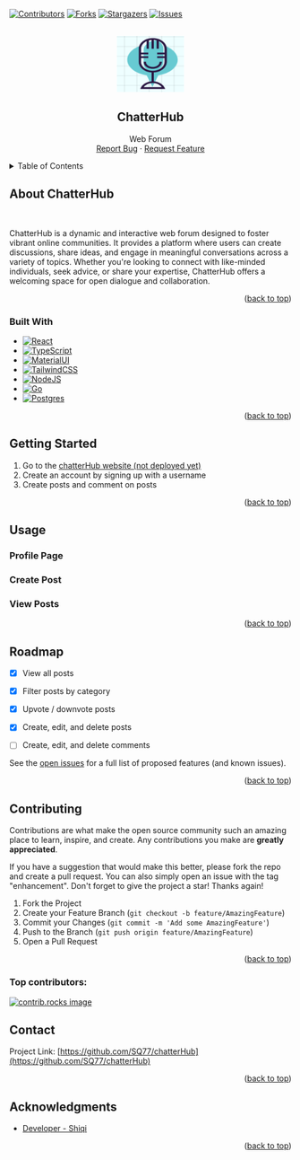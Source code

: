 <a id="readme-top"></a>

[![Contributors][contributors-shield]][contributors-url]
[![Forks][forks-shield]][forks-url]
[![Stargazers][stars-shield]][stars-url]
[![Issues][issues-shield]][issues-url]


<!-- PROJECT LOGO -->
<br />
<div align="center">
  <a href="https://github.com/SQ77/chatterHub">
    <img src="frontend/public/logo.png" alt="Logo" width="120" height="100">
  </a>

<h2 align="center">ChatterHub</h2>
  <p align="center">
    Web Forum
    <br />
    <a href="https://github.com/SQ77/chatterHub/issues/new?labels=bug&template=bug-report---.md">Report Bug</a>
    ·
    <a href="https://github.com/SQ77/chatterHub/issues/new?labels=enhancement&template=feature-request---.md">Request Feature</a>
  </p>
</div>



<!-- TABLE OF CONTENTS -->
<details>
  <summary>Table of Contents</summary>
  <ol>
    <li>
      <a href="#about-the-project">About ChatterHub</a>
      <ul>
        <li><a href="#built-with">Built With</a></li>
      </ul>
    </li>
    <li>
      <a href="#getting-started">Getting Started</a>
    </li>
    <li><a href="#usage">Usage</a></li>
    <li><a href="#roadmap">Roadmap</a></li>
    <li><a href="#contributing">Contributing</a></li>
    <li><a href="#contact">Contact</a></li>
    <li><a href="#acknowledgments">Acknowledgments</a></li>
  </ol>
</details>


<!-- ABOUT THE PROJECT -->
## About ChatterHub

<!-- <img src="src/assets/images/chatterHub_screenshot.png" alt="chatterHub screenshot"> -->

<br />

ChatterHub is a dynamic and interactive web forum designed to foster vibrant online communities. It provides a platform where users can create discussions, share ideas, and engage in meaningful conversations across a variety of topics. Whether you're looking to connect with like-minded individuals, seek advice, or share your expertise, ChatterHub offers a welcoming space for open dialogue and collaboration. 

<p align="right">(<a href="#readme-top">back to top</a>)</p>



### Built With

* [![React][React.js]][React-url]
* [![TypeScript][TypeScript]][TypeScript-url]
* [![MaterialUI][MaterialUI]][MaterialUI-url]
* [![TailwindCSS][TailwindCSS]][TailwindCSS-url]
* [![NodeJS][NodeJS]][NodeJS-url]
* [![Go][Go]][Go-url]
* [![Postgres][Postgres]][Postgres-url]


<p align="right">(<a href="#readme-top">back to top</a>)</p>



<!-- GETTING STARTED -->
## Getting Started

1. Go to the [chatterHub website (not deployed yet)]()
2. Create an account by signing up with a username 
3. Create posts and comment on posts


<p align="right">(<a href="#readme-top">back to top</a>)</p>



<!-- USAGE EXAMPLES -->
## Usage

### Profile Page

### Create Post

### View Posts


<p align="right">(<a href="#readme-top">back to top</a>)</p>



<!-- ROADMAP -->
## Roadmap

- [x] View all posts
- [x] Filter posts by category
- [x] Upvote / downvote posts
- [x] Create, edit, and delete posts
- [ ] Create, edit, and delete comments


See the [open issues](https://github.com/SQ77/chatterHub/issues) for a full list of proposed features (and known issues).

<p align="right">(<a href="#readme-top">back to top</a>)</p>



<!-- CONTRIBUTING -->
## Contributing

Contributions are what make the open source community such an amazing place to learn, inspire, and create. Any contributions you make are **greatly appreciated**.

If you have a suggestion that would make this better, please fork the repo and create a pull request. You can also simply open an issue with the tag "enhancement".
Don't forget to give the project a star! Thanks again!

1. Fork the Project
2. Create your Feature Branch (`git checkout -b feature/AmazingFeature`)
3. Commit your Changes (`git commit -m 'Add some AmazingFeature'`)
4. Push to the Branch (`git push origin feature/AmazingFeature`)
5. Open a Pull Request

<p align="right">(<a href="#readme-top">back to top</a>)</p>

### Top contributors:

<a href="https://github.com/SQ77/chatterHub/graphs/contributors">
  <img src="https://contrib.rocks/image?repo=SQ77/chatterHub" alt="contrib.rocks image" />
</a>



<!-- CONTACT -->
## Contact

Project Link: [https://github.com/SQ77/chatterHub](https://github.com/SQ77/chatterHub)

<p align="right">(<a href="#readme-top">back to top</a>)</p>



<!-- ACKNOWLEDGMENTS -->
## Acknowledgments

* [Developer - Shiqi](https://github.com/SQ77/)

<p align="right">(<a href="#readme-top">back to top</a>)</p>



<!-- MARKDOWN LINKS & IMAGES -->
<!-- https://www.markdownguide.org/basic-syntax/#reference-style-links -->
[contributors-shield]: https://img.shields.io/github/contributors/SQ77/chatterHub.svg?style=for-the-badge
[contributors-url]: https://github.com/SQ77/chatterHub/graphs/contributors
[forks-shield]: https://img.shields.io/github/forks/SQ77/chatterHub.svg?style=for-the-badge
[forks-url]: https://github.com/SQ77/chatterHub/network/members
[stars-shield]: https://img.shields.io/github/stars/SQ77/chatterHub.svg?style=for-the-badge
[stars-url]: https://github.com/SQ77/chatterHub/stargazers
[issues-shield]: https://img.shields.io/github/issues/SQ77/chatterHub.svg?style=for-the-badge
[issues-url]: https://github.com/github_username/repo_name/issues
[TailwindCSS]: https://img.shields.io/badge/Tailwind%20CSS-%2338B2AC.svg?logo=tailwind-css&logoColor=white
[TailwindCSS-url]: https://tailwindcss.com/
[React.js]: https://img.shields.io/badge/React-%2320232a.svg?logo=react&logoColor=%2361DAFB
[React-url]: https://reactjs.org/
[NodeJS]: https://img.shields.io/badge/Node.js-6DA55F?logo=node.js&logoColor=white
[NodeJS-url]: https://nodejs.org/en
[Go]: https://img.shields.io/badge/Go-%2300ADD8.svg?&logo=go&logoColor=white
[Go-url]: https://go.dev/
[TypeScript]: https://img.shields.io/badge/TypeScript-3178C6?logo=typescript&logoColor=fff
[TypeScript-url]: https://www.typescriptlang.org/
[Postgres]: https://img.shields.io/badge/Postgres-%23316192.svg?logo=postgresql&logoColor=white
[Postgres-url]: https://www.postgresql.org/
[MaterialUI]: https://img.shields.io/badge/Material%20UI-007FFF?style=for-the-badge&logo=mui&logoColor=white
[MaterialUI-url]: https://mui.com/

